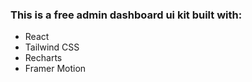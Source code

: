 ### This is a free admin dashboard ui kit built with:

- React
- Tailwind CSS
- Recharts
- Framer Motion
